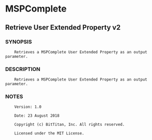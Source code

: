 # MSPComplete
## Retrieve User Extended Property v2
### SYNOPSIS
```
    Retrieves a MSPComplete User Extended Property as an output parameter.
```
### DESCRIPTION
```
    Retrieves a MSPComplete User Extended Property as an output parameter.
```
### NOTES
```
    Version: 1.0
    Date: 23 August 2018
    Copyright (c) BitTitan, Inc. All rights reserved.
    Licensed under the MIT License.
```

